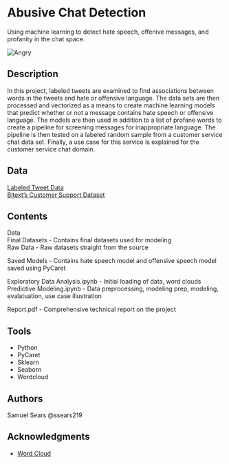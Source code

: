 # Abusive Chat Detection

Using machine learning to detect hate speech, offenive messages, and profanity in the chat space.

![Angry](https://cdn.pixabay.com/photo/2020/10/14/20/30/angry-5655418_960_720.png?raw=true)

## Description

In this project, labeled tweets are examined to find associations between words in the tweets 
and hate or offensive language. The data sets are then processed and vectorized as a means to create 
machine learning models that predict whether or not a message contains hate speech or offensive 
language. The models are then used in addition to a list of profane words to create a pipeline for 
screening messages for inappropriate language. The pipeline is then tested on a labeled random sample 
from a customer service chat data set. Finally, a use case for this service is explained for the customer 
service chat domain.

## Data

[Labeled Tweet Data](https://www.kaggle.com/arashnic/7-nlp-tasks-with-tweets)  
[Bitext’s Customer Support Dataset](https://blog.bitext.com/free-customer-support-dataset)

## Contents

Data  
Final Datasets - Contains final datasets used for modeling  
Raw Data - Raw datasets straight from the source  

Saved Models - Contains hate speech model and offensive speech model saved using PyCaret

Exploratory Data Analysis.ipynb - Initial loading of data, word clouds  
Predictive Modeling.ipynb - Data preprocessing, modeling prep, modeling, evalatuation, use case illustration  

Report.pdf - Comprehensive technical report on the project



## Tools
* Python
* PyCaret
* Sklearn
* Seaborn
* Wordcloud


## Authors

Samuel Sears @ssears219  


## Acknowledgments

* [Word Cloud](https://www.geeksforgeeks.org/generating-word-cloud-python/)
